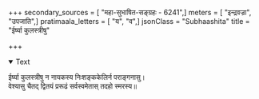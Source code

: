 +++
secondary_sources = [ "महा-सुभाषित-सङ्ग्रहः - 6241",]
meters = [ "इन्द्रवज्रा", "उपजाति",]
pratimaala_letters = [ "य", "व",]
jsonClass = "Subhaashita"
title = "ईर्ष्या कुलस्त्रीषु"

+++

<details open><summary>Text</summary>

ईर्ष्या कुलस्त्रीषु न नायकस्य निःशङ्ककेलिर्न पराङ्गनासु।  
वेश्यासु चैतद् द्वितयं प्ररूढं सर्वस्वमेतास् तदहो स्मरस्य॥
</details>
